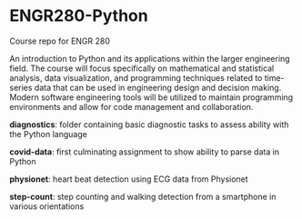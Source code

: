# ENGR280-Python
Course repo for ENGR 280 

An introduction to Python and its applications within the larger engineering field. The course will focus specifically on mathematical and statistical analysis, data visualization, and programming techniques related to time-series data that can be used in engineering design and decision making. Modern software engineering tools will be utilized to maintain programming environments and allow for code management and collaboration.

**diagnostics**: folder containing basic diagnostic tasks to assess ability with the Python language

**covid-data**: first culminating assignment to show ability to parse data in Python

**physionet**: heart beat detection using ECG data from Physionet

**step-count**: step counting and walking detection from a smartphone in various orientations
